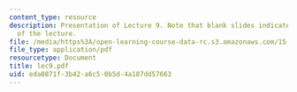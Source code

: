 ```yaml
---
content_type: resource
description: Presentation of Lecture 9. Note that blank slides indicate separate sections
  of the lecture.
file: /media/https%3A/open-learning-course-data-rc.s3.amazonaws.com/15-040-game-theory-for-managers-spring-2004/eda0871f3b42a6c50b5d4a187dd57663_lec9.pdf
file_type: application/pdf
resourcetype: Document
title: lec9.pdf
uid: eda0871f-3b42-a6c5-0b5d-4a187dd57663
---
```

